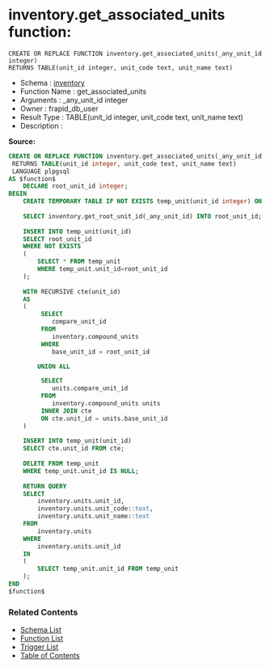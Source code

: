 # inventory.get_associated_units function:

```plpgsql
CREATE OR REPLACE FUNCTION inventory.get_associated_units(_any_unit_id integer)
RETURNS TABLE(unit_id integer, unit_code text, unit_name text)
```
* Schema : [inventory](../../schemas/inventory.md)
* Function Name : get_associated_units
* Arguments : _any_unit_id integer
* Owner : frapid_db_user
* Result Type : TABLE(unit_id integer, unit_code text, unit_name text)
* Description : 


**Source:**
```sql
CREATE OR REPLACE FUNCTION inventory.get_associated_units(_any_unit_id integer)
 RETURNS TABLE(unit_id integer, unit_code text, unit_name text)
 LANGUAGE plpgsql
AS $function$
    DECLARE root_unit_id integer;
BEGIN
    CREATE TEMPORARY TABLE IF NOT EXISTS temp_unit(unit_id integer) ON COMMIT DROP; 
    
    SELECT inventory.get_root_unit_id(_any_unit_id) INTO root_unit_id;
    
    INSERT INTO temp_unit(unit_id) 
    SELECT root_unit_id
    WHERE NOT EXISTS
    (
        SELECT * FROM temp_unit
        WHERE temp_unit.unit_id=root_unit_id
    );
    
    WITH RECURSIVE cte(unit_id)
    AS
    (
         SELECT 
            compare_unit_id
         FROM 
            inventory.compound_units
         WHERE 
            base_unit_id = root_unit_id

        UNION ALL

         SELECT
            units.compare_unit_id
         FROM 
            inventory.compound_units units
         INNER JOIN cte 
         ON cte.unit_id = units.base_unit_id
    )
    
    INSERT INTO temp_unit(unit_id)
    SELECT cte.unit_id FROM cte;
    
    DELETE FROM temp_unit
    WHERE temp_unit.unit_id IS NULL;
    
    RETURN QUERY 
    SELECT 
        inventory.units.unit_id,
        inventory.units.unit_code::text,
        inventory.units.unit_name::text
    FROM
        inventory.units
    WHERE
        inventory.units.unit_id 
    IN
    (
        SELECT temp_unit.unit_id FROM temp_unit
    );
END
$function$

```

### Related Contents
* [Schema List](../../schemas.md)
* [Function List](../../functions.md)
* [Trigger List](../../triggers.md)
* [Table of Contents](../../README.md)

